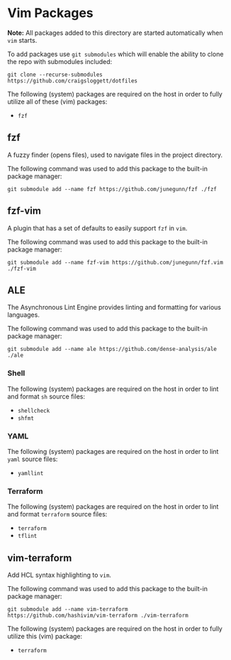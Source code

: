 # Vim Packages

**Note:** All packages added to this directory are started automatically when `vim` starts.

To add packages use `git submodules` which will enable the ability to clone
the repo with submodules included:

```shell
git clone --recurse-submodules https://github.com/craigsloggett/dotfiles
```

The following (system) packages are required on the host in order to fully utilize all of these 
(vim) packages:

 - `fzf`

## fzf

A fuzzy finder (opens files), used to navigate files in the project directory.

The following command was used to add this package to the built-in package manager:

```shell
git submodule add --name fzf https://github.com/junegunn/fzf ./fzf
```

## fzf-vim

A plugin that has a set of defaults to easily support `fzf` in `vim`.

The following command was used to add this package to the built-in package manager:

```shell
git submodule add --name fzf-vim https://github.com/junegunn/fzf.vim ./fzf-vim
```

## ALE

The Asynchronous Lint Engine provides linting and formatting for various languages.

The following command was used to add this package to the built-in package manager:

```shell
git submodule add --name ale https://github.com/dense-analysis/ale ./ale
```

### Shell

The following (system) packages are required on the host in order to lint and format `sh` source files:

 - `shellcheck`
 - `shfmt`

### YAML

The following (system) packages are required on the host in order to lint `yaml` source files:

 - `yamllint`

### Terraform

The following (system) packages are required on the host in order to lint and format `terraform` source files:

 - `terraform`
 - `tflint`

## vim-terraform

Add HCL syntax highlighting to `vim`.

The following command was used to add this package to the built-in package manager:

```shell
git submodule add --name vim-terraform https://github.com/hashivim/vim-terraform ./vim-terraform
```

The following (system) packages are required on the host in order to fully utilize this 
(vim) package:

 - `terraform`
